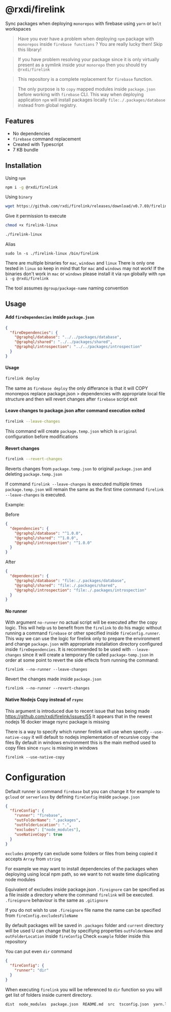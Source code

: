 # @rxdi/firelink

Sync packages when deploying `monorepos` with firebase using `yarn` or `bolt` workspaces

> Have you ever have a problem when deploying `npm` package with `monorepos` inside `firebase functions` ? You are really lucky then! Skip this library!

> If you have problem resolving your package since it is only virtually present as a symlink inside your `monorepo` then you should try `@rxdi/firelink`

> This repository is a complete replacement for `firebase` function.

> The only purpose is to `copy` mapped modules inside `package.json` before working with `firebase` CLI. This way when deploying application `npm` will install packages locally `file:./.packages/database` instead from global registry.

## Features

- No dependencies
- `firebase` command replacement
- Created with Typescript
- 7 KB bundle

## Installation

Using `npm`

```bash
npm i -g @rxdi/firelink
```

Using `binary`

```bash
wget https://github.com/rxdi/firelink/releases/download/v0.7.69/firelink-linux
```

Give it permission to execute

```bash
chmod +x firelink-linux
```

```bash
./firelink-linux
```

Alias

```
sudo ln -s ./firelink-linux /bin/firelink
```

There are multiple binaries for `mac`, `windows` and `linux`
There is only one tested in `linux` so keep in mind that for `mac` and `windows` may not work!
If the binaries don't work in `mac` or `windows` please install it via `npm` globally with `npm i -g @rxdi/firelink`

The tool assumes `@group/package-name` naming convention

## Usage

#### Add `fireDependencies` inside `package.json`

```json
{
  "fireDependencies": {
    "@graphql/database": "../../packages/database",
    "@graphql/shared": "../../packages/shared",
    "@graphql/introspection": "../../packages/introspection"
  }
}
```

#### Usage

```bash
firelink deploy
```

The same as `firebase deploy` the only differance is that it will COPY monorepos replace package.json > dependencies with appropriate local file structure and then will revert changes after `firebase` script exit

#### Leave changes to package.json after command execution exited

```bash
firelink --leave-changes
```

This command will create `package.temp.json` which is `original` configuration before modifications

#### Revert changes

```bash
firelink --revert-changes
```

Reverts changes from `package.temp.json` to original `package.json` and deleting `package.temp.json`

If command `firelink --leave-changes` is executed multiple times `package.temp.json` will remain the same as the first time command `firelink --leave-changes` is executed.

Example:

Before

```json
{
  "dependencies": {
    "@graphql/database": "^1.0.0",
    "@graphql/shared": "^1.0.0",
    "@graphql/introspection": "^1.0.0"
  }
}
```

After

```json
{
  "dependencies": {
    "@graphql/database": "file:./.packages/database",
    "@graphql/shared": "file:./.packages/shared",
    "@graphql/introspection": "file:./.packages/introspection"
  }
}
```

#### No runner

With argument `no-runner` no actual script will be executed after the copy logic.
This will help us to benefit from the `firelink` to do his magic without running a command `firebase` or other specified inside `fireConfig.runner`. This way we can use the logic for firelink only to prepare the environment and change `package.json` with appropriate installation directory configured inside `fireDependencies`.
It is recommended to be used with `--leave-changes` since it will create a temporary file called `package-temp.json` in order at some point to revert the side effects from running the command:

```
firelink --no-runner --leave-changes
```

Revert the changes made inside `package.json`

```
firelink --no-runner --revert-changes
```

#### Native Nodejs Copy instead of `rsync`

This argument is introduced due to recent issue that has being made https://github.com/rxdi/firelink/issues/55
It appears that in the newest nodejs 16 docker image rsync package is missing

There is a way to specify which runner firelink will use
when specify `--use-native-copy` it will default to nodejs implementation of recursive copy the files
By default in windows environment this is the main method used to copy files since `rsync` is missing in windows

```
firelink --use-native-copy
```

# Configuration

Default runner is command `firebase` but you can change it for example to `gcloud` or `serverless` by defining `fireConfig` inside `package.json`

```json
{
  "fireConfig": {
    "runner": "firebase",
    "outFolderName": ".packages",
    "outFolderLocation": ".",
    "excludes": ["node_modules"],
    "useNativeCopy": true
  }
}
```

`excludes` property can exclude some folders or files from being copied it accepts `Array` from `string`

For example we may want to install dependencies of the packages when deploying using local npm path,
so we want to not waste time duplicating node modules

Equivalent of excludes inside package.json `.fireignore` can be specified as a file inside a directory where the command `firelink` will be executed. `.fireignore` behaviour is the same as `.gitignore`

If you do not wish to use `.fireignore` file name the name can be specified from `fireConfig.excludesFileName`

By default packages will be saved in `.packages` folder and `current` directory will be used
U can change that by specifiyng properties `outFolderName` and `outFolderLocation` inside `fireConfig`
Check `example` folder inside this repository

You can put even `dir` command

```json
{
  "fireConfig": {
    "runner": "dir"
  }
}
```

When executing `firelink` you will be referenced to `dir` function so you will get list of folders inside current directory.

```bash
dist  node_modules  package.json  README.md  src  tsconfig.json  yarn.lock
```
